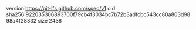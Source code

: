 version https://git-lfs.github.com/spec/v1
oid sha256:922035306893700f79cb4f3034bc7b72b3adfcbc543cc80a803d9898a4f28332
size 2438

